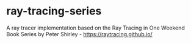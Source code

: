 # ray-tracing-series
A ray tracer implementation based on the Ray Tracing in One Weekend Book Series by Peter Shirley - https://raytracing.github.io/
